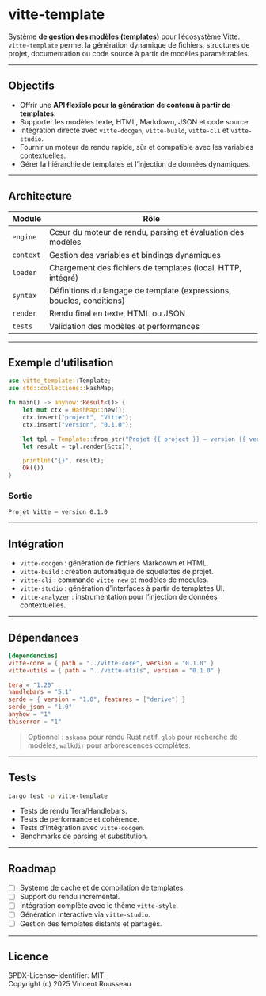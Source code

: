


# vitte-template

Système **de gestion des modèles (templates)** pour l’écosystème Vitte.  
`vitte-template` permet la génération dynamique de fichiers, structures de projet, documentation ou code source à partir de modèles paramétrables.

---

## Objectifs

- Offrir une **API flexible pour la génération de contenu à partir de templates**.  
- Supporter les modèles texte, HTML, Markdown, JSON et code source.  
- Intégration directe avec `vitte-docgen`, `vitte-build`, `vitte-cli` et `vitte-studio`.  
- Fournir un moteur de rendu rapide, sûr et compatible avec les variables contextuelles.  
- Gérer la hiérarchie de templates et l’injection de données dynamiques.

---

## Architecture

| Module        | Rôle |
|---------------|------|
| `engine`      | Cœur du moteur de rendu, parsing et évaluation des modèles |
| `context`     | Gestion des variables et bindings dynamiques |
| `loader`      | Chargement des fichiers de templates (local, HTTP, intégré) |
| `syntax`      | Définitions du langage de template (expressions, boucles, conditions) |
| `render`      | Rendu final en texte, HTML ou JSON |
| `tests`       | Validation des modèles et performances |

---

## Exemple d’utilisation

```rust
use vitte_template::Template;
use std::collections::HashMap;

fn main() -> anyhow::Result<()> {
    let mut ctx = HashMap::new();
    ctx.insert("project", "Vitte");
    ctx.insert("version", "0.1.0");

    let tpl = Template::from_str("Projet {{ project }} — version {{ version }}")?;
    let result = tpl.render(&ctx)?;

    println!("{}", result);
    Ok(())
}
```

### Sortie

```
Projet Vitte — version 0.1.0
```

---

## Intégration

- `vitte-docgen` : génération de fichiers Markdown et HTML.  
- `vitte-build` : création automatique de squelettes de projet.  
- `vitte-cli` : commande `vitte new` et modèles de modules.  
- `vitte-studio` : génération d’interfaces à partir de templates UI.  
- `vitte-analyzer` : instrumentation pour l’injection de données contextuelles.

---

## Dépendances

```toml
[dependencies]
vitte-core = { path = "../vitte-core", version = "0.1.0" }
vitte-utils = { path = "../vitte-utils", version = "0.1.0" }

tera = "1.20"
handlebars = "5.1"
serde = { version = "1.0", features = ["derive"] }
serde_json = "1.0"
anyhow = "1"
thiserror = "1"
``` 

> Optionnel : `askama` pour rendu Rust natif, `glob` pour recherche de modèles, `walkdir` pour arborescences complètes.

---

## Tests

```bash
cargo test -p vitte-template
```

- Tests de rendu Tera/Handlebars.  
- Tests de performance et cohérence.  
- Tests d’intégration avec `vitte-docgen`.  
- Benchmarks de parsing et substitution.

---

## Roadmap

- [ ] Système de cache et de compilation de templates.  
- [ ] Support du rendu incrémental.  
- [ ] Intégration complète avec le thème `vitte-style`.  
- [ ] Génération interactive via `vitte-studio`.  
- [ ] Gestion des templates distants et partagés.

---

## Licence

SPDX-License-Identifier: MIT  
Copyright (c) 2025 Vincent Rousseau